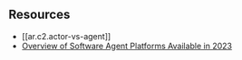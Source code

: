

## Resources

- [[ar.c2.actor-vs-agent]]
- [Overview of Software Agent Platforms Available in 2023](https://www.mdpi.com/2078-2489/14/6/348)